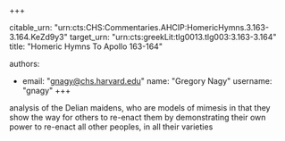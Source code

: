 +++


citable_urn: "urn:cts:CHS:Commentaries.AHCIP:HomericHymns.3.163-3.164.KeZd9y3"
target_urn: "urn:cts:greekLit:tlg0013.tlg003:3.163-3.164"
title: "Homeric Hymns To Apollo 163-164"

authors:
- email: "gnagy@chs.harvard.edu"
  name: "Gregory Nagy"
  username: "gnagy"
+++

<p>analysis of the Delian maidens, who are models of mimesis in that they show the way for others to re-enact them by demonstrating their own power to re-enact all other peoples, in all their varieties</p>